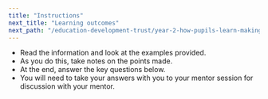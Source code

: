 ```yaml
---
title: "Instructions"
next_title: "Learning outcomes"
next_path: "/education-development-trust/year-2-how-pupils-learn-making-it-stick/autumn-week-2-ect-learning-outcomes"
---
```


- Read the information and look at the examples provided.
- As you do this, take notes on the points made.
- At the end, answer the key questions below.
- You will need to take your answers with you to your mentor session for discussion with your mentor.

